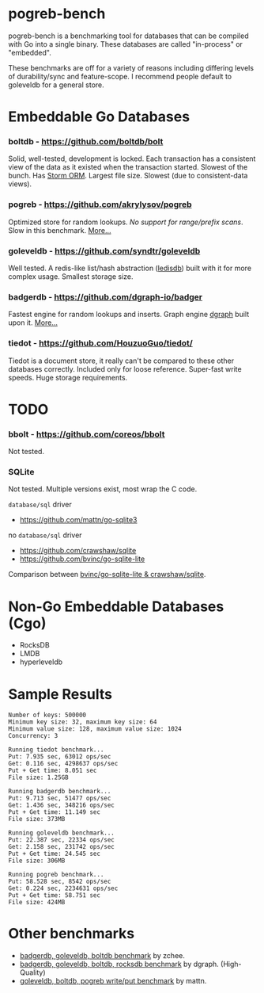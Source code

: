 pogreb-bench
============

pogreb-bench is a benchmarking tool for databases that can be compiled with Go into a single binary. These databases are called "in-process" or "embedded".

These benchmarks are off for a variety of reasons including differing levels of durability/sync and feature-scope. I recommend people default to goleveldb for a general store. 

# Embeddable Go Databases

### boltdb - https://github.com/boltdb/bolt

Solid, well-tested, development is locked. Each transaction has a consistent view of the data as it existed when the transaction started. Slowest of the bunch. Has [Storm ORM](https://github.com/asdine/storm). Largest file size. Slowest (due to consistent-data views).

### pogreb - https://github.com/akrylysov/pogreb

Optimized store for random lookups. *No support for range/prefix scans*. Slow in this benchmark. [More...](https://artem.krylysov.com/blog/2018/03/24/pogreb-key-value-store/)

### goleveldb - https://github.com/syndtr/goleveldb

Well tested. A redis-like list/hash abstraction ([ledisdb](http://ledisdb.com/)) built with it for more complex usage. Smallest storage size.

### badgerdb - https://github.com/dgraph-io/badger

Fastest engine for random lookups and inserts. Graph engine [dgraph](https://github.com/dgraph-io/dgraph) built upon it. [More...](https://blog.dgraph.io/post/badger/)

### tiedot - https://github.com/HouzuoGuo/tiedot/

Tiedot is a document store, it really can't be compared to these other databases correctly. Included only for loose reference. Super-fast write speeds. Huge storage requirements.

# TODO

### bbolt - https://github.com/coreos/bbolt

Not tested.


### SQLite

Not tested. Multiple versions exist, most wrap the C code.

`database/sql` driver
- https://github.com/mattn/go-sqlite3

no `database/sql` driver
- https://github.com/crawshaw/sqlite
- https://github.com/bvinc/go-sqlite-lite


Comparison between [bvinc/go-sqlite-lite & crawshaw/sqlite](https://www.reddit.com/r/golang/comments/96yd0t/gosqlitelite_a_new_light_weight_sqlite_package/e44eoym/).

# Non-Go Embeddable Databases (Cgo)

- RocksDB
- LMDB
- hyperleveldb


# Sample Results

    Number of keys: 500000
    Minimum key size: 32, maximum key size: 64
    Minimum value size: 128, maximum value size: 1024
    Concurrency: 3

    Running tiedot benchmark...
    Put: 7.935 sec, 63012 ops/sec
    Get: 0.116 sec, 4298637 ops/sec
    Put + Get time: 8.051 sec
    File size: 1.25GB

    Running badgerdb benchmark...
    Put: 9.713 sec, 51477 ops/sec
    Get: 1.436 sec, 348216 ops/sec
    Put + Get time: 11.149 sec
    File size: 373MB

    Running goleveldb benchmark...
    Put: 22.387 sec, 22334 ops/sec
    Get: 2.158 sec, 231742 ops/sec
    Put + Get time: 24.545 sec
    File size: 306MB

    Running pogreb benchmark...
    Put: 58.528 sec, 8542 ops/sec
    Get: 0.224 sec, 2234631 ops/sec
    Put + Get time: 58.751 sec
    File size: 424MB

# Other benchmarks

- [badgerdb, goleveldb, boltdb benchmark](https://github.com/zchee/go-benchmarks/blob/master/db/db_bench_test.go) by zchee.
- [badgerdb, goleveldb, boltdb, rocksdb benchmark](https://github.com/dgraph-io/badger-bench) by dgraph. (High-Quality)
- [goleveldb, boltdb, pogreb write/put benchmark](https://gist.github.com/mattn/3990033f7bc8a57cd5b86edefb254332) by mattn.
